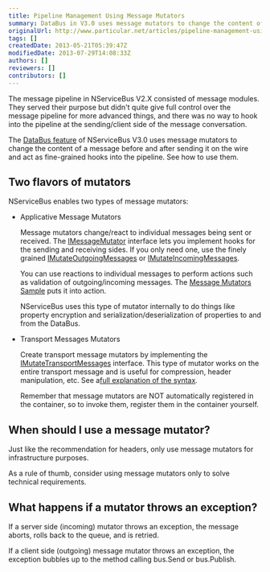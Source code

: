```yaml
---
title: Pipeline Management Using Message Mutators
summary: DataBus in V3.0 uses message mutators to change the content of a message and acts as fine-grained hooks into the pipeline.
originalUrl: http://www.particular.net/articles/pipeline-management-using-message-mutators
tags: []
createdDate: 2013-05-21T05:39:47Z
modifiedDate: 2013-07-29T14:08:33Z
authors: []
reviewers: []
contributors: []
---
```


The message pipeline in NServiceBus V2.X consisted of message modules. They served their purpose but didn't quite give full control over the message pipeline for more advanced things, and there was no way to hook into the pipeline at the sending/client side of the message conversation.

The [DataBus feature](attachments-databus-sample.md) of NServiceBus V3.0 uses message mutators to change the content of a message before and after sending it on the wire and act as fine-grained hooks into the pipeline. See how to use them.

Two flavors of mutators
-----------------------

NServiceBus enables two types of message mutators:

-   Applicative Message Mutators

    Message mutators change/react to individual messages being sent or
    received. The
    [IMessageMutator](https://github.com/NServiceBus/NServiceBus/blob/master/src/messagemutator/NServiceBus.MessageMutator/IMessageMutator.cs)
    interface lets you implement hooks for the sending and receiving
    sides. If you only need one, use the finely grained
    [IMutateOutgoingMessages](https://github.com/NServiceBus/NServiceBus/blob/master/src/messagemutator/NServiceBus.MessageMutator/IMessageMutator.cs)
    or
    [IMutateIncomingMessages](https://github.com/NServiceBus/NServiceBus/blob/master/src/messagemutator/NServiceBus.MessageMutator/IMessageMutator.cs).

     You can use reactions to individual messages to perform actions
    such as validation of outgoing/incoming messages. The [Message
    Mutators Sample](nservicebus-message-mutators-sample.md) puts it into
    action.

     NServiceBus uses this type of mutator internally to do things like
    property encryption and serialization/deserialization of properties
    to and from the DataBus.

-   Transport Messages Mutators

    Create transport message mutators by implementing the
    [IMutateTransportMessages](https://github.com/NServiceBus/NServiceBus/blob/master/src/messagemutator/NServiceBus.MessageMutator/IMutateTransportMessages.cs)
    interface. This type of mutator works on the entire transport
    message and is useful for compression, header manipulation, etc. See
    a[full explanation of the
    syntax](nservicebus-message-mutators-sample.md).

     Remember that message mutators are NOT automatically registered in
    the container, so to invoke them, register them in the container
    yourself.

When should I use a message mutator?
------------------------------------

Just like the recommendation for headers, only use message mutators for infrastructure purposes.

As a rule of thumb, consider using message mutators only to solve technical requirements.

What happens if a mutator throws an exception?
----------------------------------------------

If a server side (incoming) mutator throws an exception, the message aborts, rolls back to the queue, and is retried.

If a client side (outgoing) message mutator throws an exception, the exception bubbles up to the method calling bus.Send or bus.Publish.

